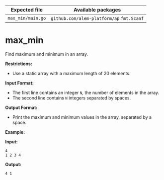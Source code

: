 | Expected file     | Available packages                        |
| ----------------- | ----------------------------------------- |
| `max_min/main.go` | `github.com/alem-platform/ap` `fmt.Scanf` |

# max_min

Find maximum and minimum in an array.

**Restrictions:**
- Use a static array with a maximum length of 20 elements.

**Input Format:**
- The first line contains an integer `N`, the number of elements in the array.
- The second line contains `N` integers separated by spaces.

**Output Format:**
- Print the maximum and minimum values in the array, separated by a space.

**Example:**

**Input:**
```
4
1 2 3 4
```

**Output:**
```
4 1
```
